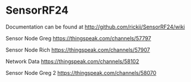# SensorRF24

Documentation can be found at http://github.com/rickii/SensorRF24/wiki 

Sensor Node Greg
https://thingspeak.com/channels/57797

Sensor Node Rich
https://thingspeak.com/channels/57907

Network Data
https://thingspeak.com/channels/58102

Sensor Node Greg 2
https://thingspeak.com/channels/58070
